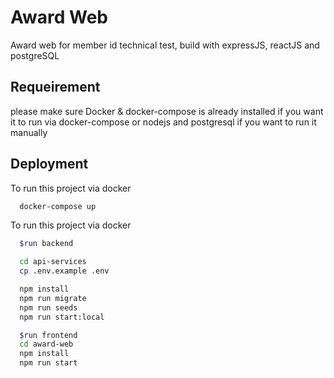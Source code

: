 
# Award Web 

Award web for member id technical test, build with expressJS, reactJS and postgreSQL

## Requeirement

please make sure Docker & docker-compose is already installed if you want it to run via docker-compose or nodejs and postgresql if you want to run it manually

## Deployment

To run this project via docker

```bash
  docker-compose up
```

To run this project via docker

```bash
  $run backend  

  cd api-services
  cp .env.example .env

  npm install
  npm run migrate
  npm run seeds
  npm run start:local

  $run frontend
  cd award-web
  npm install
  npm run start
```


